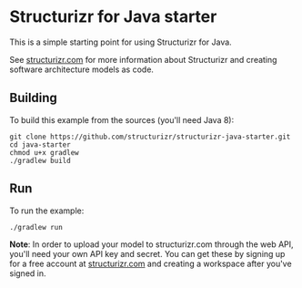 # Structurizr for Java starter

This is a simple starting point for using Structurizr for Java.

See [structurizr.com](http://www.structurizr.com) for more information about Structurizr and creating software architecture models as code.

## Building

To build this example from the sources (you'll need Java 8):

```
git clone https://github.com/structurizr/structurizr-java-starter.git
cd java-starter
chmod u+x gradlew
./gradlew build
```

## Run

To run the example:

```
./gradlew run
```

__Note__: In order to upload your model to structurizr.com through the web API, you'll need your own API key and secret. You can get these by signing up for a free account at [structurizr.com](http://www.structurizr.com) and creating a workspace after you've signed in.